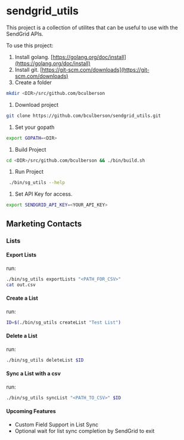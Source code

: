 # sendgrid_utils

This project is a collection of utilites that can be useful to use with the SendGrid APIs.

To use this project:

1. Install golang. [https://golang.org/doc/install](https://golang.org/doc/install)
1. Install git. [https://git-scm.com/downloads](https://git-scm.com/downloads)
1. Create a folder 
```bash
mkdir <DIR>/src/github.com/bculberson
```
1. Download project 
```bash
git clone https://github.com/bculberson/sendgrid_utils.git
```
1. Set your gopath
```bash
export GOPATH=<DIR>
```
1. Build Project
```bash
cd <DIR>/src/github.com/bculberson && ./bin/build.sh
```
1. Run Project
```bash
 ./bin/sg_utils --help
 ```
1. Set API Key for access.
```bash
export SENDGRID_API_KEY=<YOUR_API_KEY>
```

## Marketing Contacts

### Lists

#### Export Lists

run:
```bash
./bin/sg_utils exportLists "<PATH_FOR_CSV>"
cat out.csv
```

#### Create a List

run:
```bash
ID=$(./bin/sg_utils createList "Test List")
```

#### Delete a List

run:
```bash
./bin/sg_utils deleteList $ID
```

#### Sync a List with a csv

run:
```bash
./bin/sg_utils syncList "<PATH_TO_CSV>" $ID
```

#### Upcoming Features

* Custom Field Support in List Sync
* Optional wait for list sync completion by SendGrid to exit
